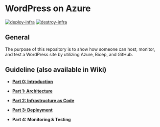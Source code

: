 # WordPress on Azure

[![deploy-infra](https://github.com/christosgalano/WordPress-on-Azure/actions/workflows/deploy.yaml/badge.svg?branch=main)](https://github.com/christosgalano/WordPress-on-Azure/actions/workflows/deploy.yaml)
[![destroy-infra](https://github.com/christosgalano/WordPress-on-Azure/actions/workflows/destroy.yaml/badge.svg?branch=main)](https://github.com/christosgalano/WordPress-on-Azure/actions/workflows/destroy.yaml)

## General

The purpose of this repository is to show how someone can host, monitor, and test a WordPress site by utilizing Azure, Bicep, and GitHub.

## Guideline (also available in Wiki)

* [**Part 0: Introduction**](docs/Part-0-Introduction.md)

* [**Part 1: Architecture**](docs/Part-1-Architecture.md)

* [**Part 2: Infrastructure as Code**](docs/Part-2-IaC.md)

* [**Part 3: Deployment**](docs/Part-3-Deployment.md)

* **Part 4: Monitoring & Testing**
